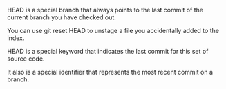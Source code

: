 HEAD is a special branch that always points to the last commit of the current branch you have checked out. 


You can use git reset HEAD <file> to unstage a file you accidentally added to the index.

HEAD is a special keyword that indicates the last commit for this set of source code.

It also is a special identifier that represents the most recent commit on a branch.

 
